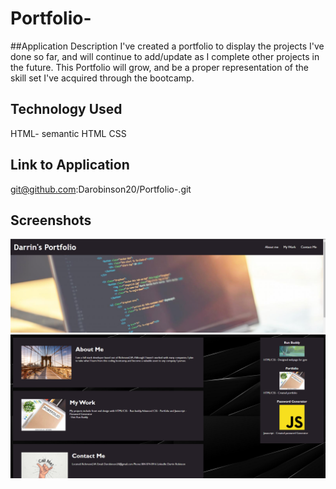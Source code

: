 # Portfolio-
 
##Application Description
I've created a portfolio to display the projects I've done so far, and will continue to add/update as I complete other projects in the future. This Portfolio will grow, and be a proper representation of the skill set I've acquired through the bootcamp.

## Technology Used
HTML- semantic HTML
CSS 

## Link to Application 
git@github.com:Darobinson20/Portfolio-.git

## Screenshots
![Header](./assets/images/SS1.PNG)
![Body](./assets/images/SS2.PNG)
